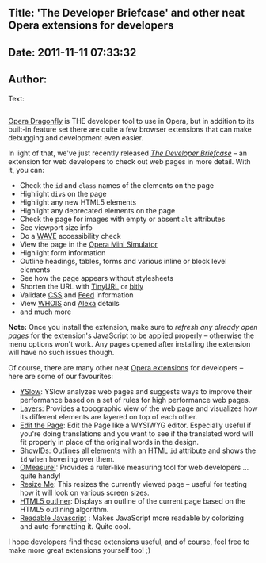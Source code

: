 Title: 'The Developer Briefcase' and other neat Opera extensions for developers
----
Date: 2011-11-11 07:33:32
----
Author: 
----
Text:

<span class='imgright'><img alt='' src='http://files.myopera.com/shwetankdixit/blog/screenshot2.jpg' /></span> 

<p><a href="http://www.opera.com/dragonfly/" target="_blank">Opera Dragonfly</a> is THE developer tool to use in Opera, but in addition to its built-in feature set there are quite a few browser extensions that can make debugging and development even easier.</p>

<p>In light of that, we&#39;ve just recently released <i><a href="https://addons.opera.com/en/addons/extensions/details/the-developer-briefcase" target="_blank">The Developer Briefcase</a></i> – an extension for web developers to check out web pages in more detail. With it, you can:</p>

<ul class="bullets"><li>Check the <code>id</code> and <code>class</code> names of the elements on the page</li><li>Highlight <code>div</code>s on the page</li><li>Highlight any new HTML5 elements</li><li>Highlight any deprecated elements on the page</li><li>Check the page for images with empty or absent <code>alt</code> attributes</li><li>See viewport size info</li><li>Do a <a href="http://wave.webaim.org">WAVE</a> accessibility check</li><li>View the page in the <a href="http://www.opera.com/developer/tools/mini/">Opera Mini Simulator</a></li><li>Highlight form information</li><li>Outline headings, tables, forms and various inline or block level elements</li><li>See how the page appears without stylesheets</li><li>Shorten the URL with <a href="http://tinyurl.com/">TinyURL</a> or <a href="https://bitly.com/">bitly</a></li><li>Validate <a href="http://jigsaw.w3.org/css-validator/" title="W3C CSS Validator">CSS</a> and <a href="http://validator.w3.org/feed/" title="W3C Feed validator">Feed</a> information</li><li>View <a href="http://www.whois.sc">WHOIS</a> and <a href="http://www.alexa.com/">Alexa</a> details</li><li>and much more</li></ul>

<p class="note"><strong>Note:</strong> Once you install the extension, make sure to <em>refresh any already open pages</em> for the extension&#39;s JavaScript to be applied properly – otherwise the menu options won&#39;t work. Any pages opened after installing the extension will have no such issues though.</p>

<p>Of course, there are many other neat <a href="https://addons.opera.com">Opera extensions</a> for developers – here are some of our favourites:</p>

<ul class="bullets"><li><a href="https://addons.opera.com/en/addons/extensions/details/yslow" target="_blank">YSlow</a>: YSlow analyzes web pages and suggests ways to improve their performance based on a set of rules for high performance web pages.</li><li><a href="https://addons.opera.com/en/addons/extensions/details/layers" target="_blank">Layers</a>: Provides a topographic view of the web page and visualizes how its different elements are layered on top of each other.</li><li><a href="https://addons.opera.com/en/addons/extensions/details/edit-the-page" target="_blank">Edit the Page</a>: Edit the Page like a WYSIWYG editor. Especially useful if you&#39;re doing translations and you want to see if the translated word will fit properly in place of the original words in the design.</li><li><a href="https://addons.opera.com/en/addons/extensions/details/show-ids" target="_blank">ShowIDs</a>: Outlines all elements with an HTML <code>id</code> attribute and shows the <code>id</code> when hovering over them.</li><li><a href="https://addons.opera.com/en/addons/extensions/details/omeasure" target="_blank">OMeasure!</a>: Provides a ruler-like measuring tool for web developers ... quite handy!</li><li><a href="https://addons.opera.com/en/addons/extensions/details/resize-me" target="_blank">Resize Me</a>: This resizes the currently viewed page – useful for testing how it will look on various screen sizes.</li><li><a href="https://addons.opera.com/en/addons/extensions/details/html5-outliner" target="_blank">HTML5 outliner</a>: Displays an outline of the current page based on the HTML5 outlining algorithm.</li><li><a href="https://addons.opera.com/en/addons/extensions/details/readable-javascript" target="_blank">Readable Javascript</a> : Makes JavaScript more readable by colorizing and auto-formatting it. Quite cool.</li></ul>

<p>I hope developers find these extensions useful, and of course, feel free to make more great extensions yourself too! ;) </p>
